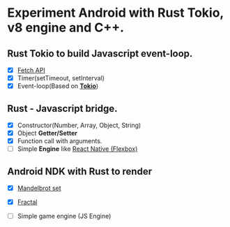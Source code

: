 # Experiment Android with Rust Tokio, v8 engine and C++.

## Rust Tokio to build Javascript event-loop.
  - [x] [Fetch API](https://developer.mozilla.org/en-US/docs/Web/API/Fetch_API)
  - [x] Timer(setTimeout, setInterval)
  - [x] Event-loop(Based on [**Tokio**](https://tokio.rs/))
  
## Rust - Javascript bridge.
  - [x] Constructor(Number, Array, Object, String)
  - [x] Object **Getter/Setter**
  - [x] Function call with arguments.
  - [ ] Simple **Engine** like [React Native (Flexbox)](https://facebook.github.io/react-native)
  
## Android NDK with Rust to render
  - [x] [Mandelbrot set](https://en.wikipedia.org/wiki/Mandelbrot_set)
  - [x] [Fractal](https://en.wikipedia.org/wiki/Fractal)
  - [ ] Simple game engine (JS Engine)
  

